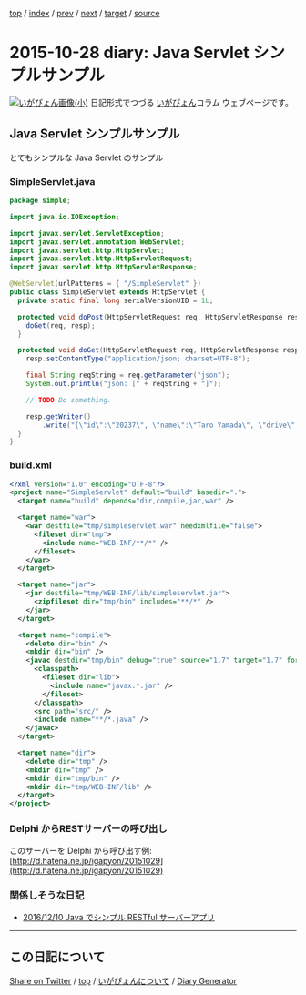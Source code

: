 [top](https://igapyon.github.io/diary/) 
 / [index](https://igapyon.github.io/diary/2015/index.html) 
 / [prev](https://igapyon.github.io/diary/2015/ig151014.html) 
 / [next](https://igapyon.github.io/diary/2015/ig151029.html) 
 / [target](https://igapyon.github.io/diary/2015/ig151028.html) 
 / [source](https://github.com/igapyon/diary/blob/gh-pages/2015/ig151028.html.src.md) 

2015-10-28 diary: Java Servlet シンプルサンプル
=====================================================================================================
[![いがぴょん画像(小)](https://igapyon.github.io/diary/images/iga200306s.jpg "いがぴょん")](https://igapyon.github.io/diary/memo/memoigapyon.html) 日記形式でつづる [いがぴょん](https://igapyon.github.io/diary/memo/memoigapyon.html)コラム ウェブページです。

## Java Servlet シンプルサンプル

とてもシンプルな Java Servlet のサンプル

### SimpleServlet.java


```java
package simple;

import java.io.IOException;

import javax.servlet.ServletException;
import javax.servlet.annotation.WebServlet;
import javax.servlet.http.HttpServlet;
import javax.servlet.http.HttpServletRequest;
import javax.servlet.http.HttpServletResponse;

@WebServlet(urlPatterns = { "/SimpleServlet" })
public class SimpleServlet extends HttpServlet {
  private static final long serialVersionUID = 1L;

  protected void doPost(HttpServletRequest req, HttpServletResponse resp) throws ServletException, IOException {
    doGet(req, resp);
  }

  protected void doGet(HttpServletRequest req, HttpServletResponse resp) throws ServletException, IOException {
    resp.setContentType("application/json; charset=UTF-8");

    final String reqString = req.getParameter("json");
    System.out.println("json: [" + reqString + "]");

    // TODO Do something.

    resp.getWriter()
        .write("{\"id\":\"20237\", \"name\":\"Taro Yamada\", \"drive\":[\"car\",\"bicycle\",\"train\"]}");
  }
}
```



### build.xml


```xml
<?xml version="1.0" encoding="UTF-8"?>
<project name="SimpleServlet" default="build" basedir=".">
  <target name="build" depends="dir,compile,jar,war" />

  <target name="war">
    <war destfile="tmp/simpleservlet.war" needxmlfile="false">
      <fileset dir="tmp">
        <include name="WEB-INF/**/*" />
      </fileset>
    </war>
  </target>

  <target name="jar">
    <jar destfile="tmp/WEB-INF/lib/simpleservlet.jar">
      <zipfileset dir="tmp/bin" includes="**/*" />
    </jar>
  </target>

  <target name="compile">
    <delete dir="bin" />
    <mkdir dir="bin" />
    <javac destdir="tmp/bin" debug="true" source="1.7" target="1.7" fork="true" encoding="UTF-8" includeantruntime="false">
      <classpath>
        <fileset dir="lib">
          <include name="javax.*.jar" />
        </fileset>
      </classpath>
      <src path="src/" />
      <include name="**/*.java" />
    </javac>
  </target>

  <target name="dir">
    <delete dir="tmp" />
    <mkdir dir="tmp" />
    <mkdir dir="tmp/bin" />
    <mkdir dir="tmp/WEB-INF/lib" />
  </target>
</project>
```



### Delphi からRESTサーバーの呼び出し

このサーバーを Delphi から呼び出す例: [http://d.hatena.ne.jp/igapyon/20151029](http://d.hatena.ne.jp/igapyon/20151029)


### 関係しそうな日記


* [2016/12/10 Java でシンプル RESTful サーバーアプリ](https://igapyon.github.io/diary/2016/ig161210.html)



----------------------------------------------------------------------------------------------------

## この日記について

[Share on Twitter](https://twitter.com/intent/tweet?hashtags=igapyon%2Cdiary%2C%E3%81%84%E3%81%8C%E3%81%B4%E3%82%87%E3%82%93&text=Java+Servlet+%E3%82%B7%E3%83%B3%E3%83%97%E3%83%AB%E3%82%B5%E3%83%B3%E3%83%97%E3%83%AB&url=https%3A%2F%2Figapyon.github.io%2Fdiary%2F2015%2Fig151028.html) / [top](../index.html/) / [いがぴょんについて](https://igapyon.github.io/diary/memo/memoigapyon.html) / [Diary Generator](https://github.com/igapyon/igapyonv3)
